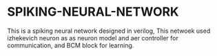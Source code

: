 # SPIKING-NEURAL-NETWORK
This is a spiking neural network designed in verilog, This netwoek used izhekevich neuron as as neuron model and aer controller for communication, and BCM block for learning.
